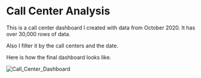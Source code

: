 # Call Center Analysis

This is a call center dashboard I created with data from October 2020. It has over 30,000 rows of data.

Also I filter it by the call centers and the date.

Here is how the final dashboard looks like.

![Call_Center_Dashboard](https://github.com/marcusasar/Excel_Call_Center_Analysis/assets/165590698/54c417bd-f5bb-49ae-bcc5-59b0067e43fe)
